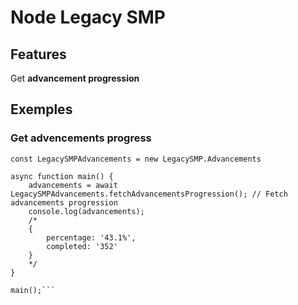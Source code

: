 # Node Legacy SMP

## Features

Get **advancement progression**

## Exemples

### Get advencements progress

```const LegacySMP = require("./index");
const LegacySMPAdvancements = new LegacySMP.Advancements

async function main() {
    advancements = await LegacySMPAdvancements.fetchAdvancementsProgression(); // Fetch advancements progression
    console.log(advancements);
    /*
    {
        percentage: '43.1%',
        completed: '352'
    }
    */
}

main();```